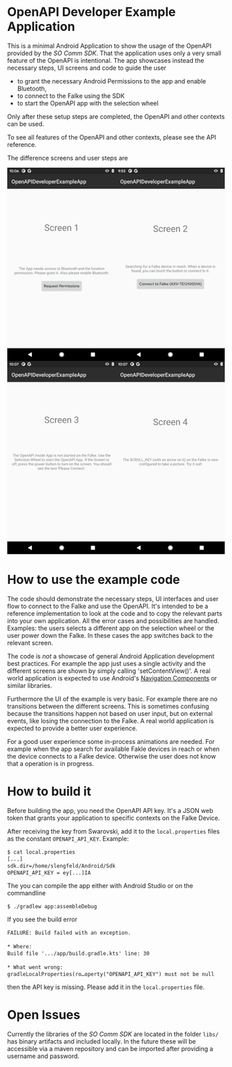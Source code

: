 # OpenAPI Developer Example Application

This is a minimal Android Application to show the usage of the OpenAPI provided
by the *SO Comm SDK*. That the application uses only a very small feature of
the OpenAPI is intentional. The app showcases instead the necessary steps,
UI screens and code to guide the user

* to grant the necessary Android Permissions to the app and enable Bluetooth,
* to connect to the Falke using the SDK
* to start the OpenAPI app with the selection wheel

Only after these setup steps are completed, the OpenAPI and other contexts can
be used.

To see all features of the OpenAPI and other contexts, please see the API
reference.

The difference screens and user steps are

![Four Screens](screens.png "Four-Screens")


# How to use the example code

The code should demonstrate the necessary steps, UI interfaces and user flow to
connect to the Falke and use the OpenAPI. It's intended to be a reference
implementation to look at the code and to copy the relevant parts into your own
application. All the error cases and possibilities are handled. Examples: the
users selects a different app on the selection wheel or the user power down
the Falke. In these cases the app switches back to the relevant screen.

The code is _not_ a showcase of general Android Application development best
practices. For example the app just uses a single activity and the different screens
are shown by simply calling 'setContentView()'. A real world application is expected
to use Android's [Navigation Components](https://developer.android.com/guide/navigation/)
or similar libraries.

Furthermore the UI of the example is very basic. For example there are no
transitions between the different screens. This is sometimes confusing because
the transitions happen not based on user input, but on external events, like
losing the connection to the Falke. A real world application is expected to
provide a better user experience.

For a good user experience some in-process animations are needed. For example
when the app search for available Fakle devices in reach or when the device
connects to a Falke device. Otherwise the user does not know that a operation
is in progress.


# How to build it

Before building the app, you need the OpenAPI API key. It's a JSON web token
that grants your application to specific contexts on the Falke Device.

After receiving the key from Swarovski, add it to the `local.properties` files
as the constant `OPENAPI_API_KEY`. Example:

    $ cat local.properties
    [...]
    sdk.dir=/home/slengfeld/Android/Sdk
    OPENAPI_API_KEY = ey[...]IA

The you can compile the app either with Android Studio or on the commandline

    $ ./gradlew app:assembleDebug

If you see the build error

    FAILURE: Build failed with an exception.

    * Where:
    Build file '.../app/build.gradle.kts' line: 30

    * What went wrong:
    gradleLocalProperties(ro…operty("OPENAPI_API_KEY") must not be null

then the API key is missing. Please add it in the `local.properties` file.


# Open Issues

Currently the libraries of the *SO Comm SDK* are located in the folder `libs/`
has binary artifacts and included locally. In the future these will be
accessible via a maven repository and can be imported after providing a
username and password.
